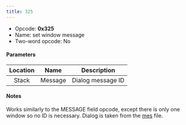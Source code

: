 ```yaml
---
title: 325
---
```


- Opcode: **0x325**
- Name: set window message
- Two-word opcode: No

#### Parameters

| Location |  Name   |    Description    |
|:--------:|:-------:|:-----------------:|
|  Stack   | Message | Dialog message ID |

#### Notes

Works similarly to the MESSAGE field opcode, except there is only one window so no ID is necessary. Dialog is taken from the [mes](../../Dialog.md) file.

